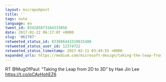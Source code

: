 ```yaml
---
layout: micropubpost
title: ''
tags: note
language: en
tweet_id: 834285873164333056
date: 2017-02-22 06:17:07 +0000
slug: '061707'
retweeted_status_id: 833886443319615488
retweeted_status_user_id: 12374722
retweeted_status_timestamp: 2017-02-21 03:49:55 +0000
expanded_urls: https://medium.com/microsoft-design/taking-the-leap-from-2d-to-3d-4199ccc777a1#.6cd4y1v96,https://medium.com/microsoft-design/taking-the-leap-from-2d-to-3d-4199ccc777a1#.6cd4y1v96
---
```

RT @MugOfPaul: “Taking the Leap from 2D to 3D” by Hae Jin Lee https://t.co/pCAvHohEZ6
